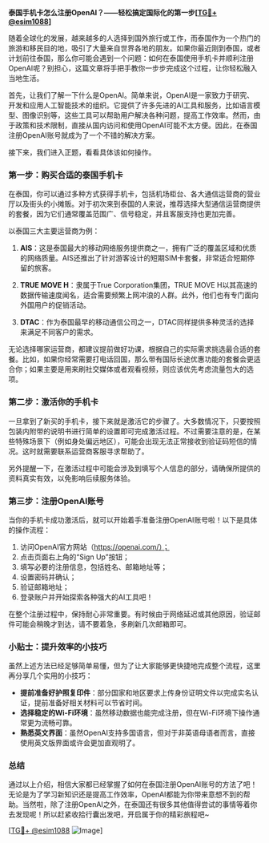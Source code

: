 **泰国手机卡怎么注册OpenAI？——轻松搞定国际化的第一步[[TG💪+ @esim1088](https://t.me/s/esim1088)]**

随着全球化的发展，越来越多的人选择到国外旅行或工作，而泰国作为一个热门的旅游和移民目的地，吸引了大量来自世界各地的朋友。如果你最近刚到泰国，或者计划前往泰国，那么你可能会遇到一个问题：如何在泰国使用手机卡并顺利注册OpenAI呢？别担心，这篇文章将手把手教你一步步完成这个过程，让你轻松融入当地生活。

首先，让我们了解一下什么是OpenAI。简单来说，OpenAI是一家致力于研究、开发和应用人工智能技术的组织。它提供了许多先进的AI工具和服务，比如语言模型、图像识别等，这些工具可以帮助用户解决各种问题，提高工作效率。然而，由于政策和技术限制，直接从国内访问和使用OpenAI可能不太方便。因此，在泰国注册OpenAI账号就成为了一个不错的解决方案。

接下来，我们进入正题，看看具体该如何操作。

### 第一步：购买合适的泰国手机卡

在泰国，你可以通过多种方式获得手机卡，包括机场柜台、各大通信运营商的营业厅以及街头的小摊贩。对于初次来到泰国的人来说，推荐选择大型通信运营商提供的套餐，因为它们通常覆盖范围广、信号稳定，并且客服支持也更加完善。

以泰国三大主要运营商为例：

1. **AIS**：这是泰国最大的移动网络服务提供商之一，拥有广泛的覆盖区域和优质的网络质量。AIS还推出了针对游客设计的短期SIM卡套餐，非常适合短期停留的旅客。
   
2. **TRUE MOVE H**：隶属于True Corporation集团，TRUE MOVE H以其高速的数据传输速度闻名，适合需要频繁上网冲浪的人群。此外，他们也有专门面向外国用户的促销活动。

3. **DTAC**：作为泰国最早的移动通信公司之一，DTAC同样提供多种灵活的选择来满足不同客户的需求。

无论选择哪家运营商，都建议提前做好功课，根据自己的实际需求挑选最合适的套餐。比如，如果你经常需要打电话回国，那么带有国际长途优惠功能的套餐会更适合你；如果主要是用来刷社交媒体或者观看视频，则应该优先考虑流量包大的选项。

### 第二步：激活你的手机卡

一旦拿到了新买的手机卡，接下来就是激活它的步骤了。大多数情况下，只要按照包装内附带的说明书进行简单的设置即可完成激活过程。不过需要注意的是，在某些特殊场景下（例如身处偏远地区），可能会出现无法正常接收到验证码短信的情况。这时就需要联系运营商客服寻求帮助了。

另外提醒一下，在激活过程中可能会涉及到填写个人信息的部分，请确保所提供的资料真实有效，以免影响后续服务体验。

### 第三步：注册OpenAI账号

当你的手机卡成功激活后，就可以开始着手准备注册OpenAI账号啦！以下是具体的操作流程：

1. 访问OpenAI官方网站（https://openai.com/）；
2. 点击页面右上角的“Sign Up”按钮；
3. 填写必要的注册信息，包括姓名、邮箱地址等；
4. 设置密码并确认；
5. 验证邮箱地址；
6. 登录账户并开始探索各种强大的AI工具吧！

在整个注册过程中，保持耐心非常重要。有时候由于网络延迟或其他原因，验证邮件可能会稍晚才到达，请不要着急，多刷新几次邮箱即可。

### 小贴士：提升效率的小技巧

虽然上述方法已经足够简单易懂，但为了让大家能够更快捷地完成整个流程，这里再分享几个实用的小技巧：

- **提前准备好护照复印件**：部分国家和地区要求上传身份证明文件以完成实名认证，提前准备好相关材料可以节省时间。
- **选择稳定的Wi-Fi环境**：虽然移动数据也能完成注册，但在Wi-Fi环境下操作通常更为流畅可靠。
- **熟悉英文界面**：虽然OpenAI支持多国语言，但对于非英语母语者而言，直接使用英文版界面或许会更加直观明了。

### 总结

通过以上介绍，相信大家都已经掌握了如何在泰国注册OpenAI账号的方法了吧！无论是为了学习新知识还是提高工作效率，OpenAI都能为你带来意想不到的帮助。当然啦，除了注册OpenAI之外，在泰国还有很多其他值得尝试的事情等着你去发现呢！所以赶紧收拾行囊出发吧，开启属于你的精彩旅程吧~

[[TG💪+ @esim1088](https://t.me/s/esim1088) ![Image](https://i.postimg.cc/4NQfJmqS/Snipaste-2025-05-13-00-14-12.png)]